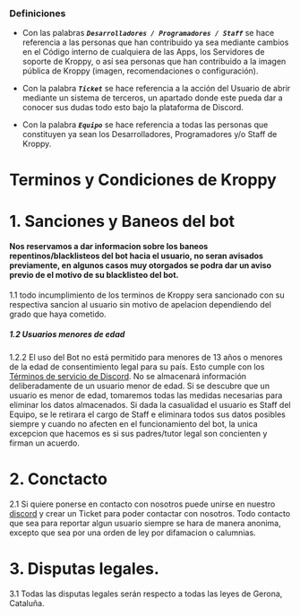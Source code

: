 ### Definiciones

- Con las palabras ***`Desarrolladores / Programadores / Staff`*** se hace referencia a las personas que han contribuido ya sea mediante cambios en el Código interno de cualquiera de las Apps, los Servidores de soporte de Kroppy, o así sea personas que han contribuido a la imagen pública de Kroppy (imagen, recomendaciones o configuración).

- Con la palabra ***`Ticket`*** se hace referencia a la acción del Usuario de abrir mediante un sistema de terceros, un apartado donde este pueda dar a conocer sus dudas todo esto bajo la plataforma de Discord.

- Con la palabra ***`Equipo`*** se hace referencia a todas las personas que constituyen ya sean los Desarrolladores, Programadores y/o Staff de Kroppy.

# Terminos y Condiciones de Kroppy

# 1. Sanciones y Baneos del bot

#### Nos reservamos a dar informacion sobre los baneos repentinos/blacklisteos del bot hacia el usuario, no seran avisados previamente, en algunos casos muy otorgados se podra dar un aviso previo de el motivo de su blacklisteo del bot.

1.1	todo incumplimiento de los terminos de Kroppy sera sancionado con su respectiva sancion al usuario sin motivo de apelacion dependiendo del grado que haya cometido.

##### 1.2	Usuarios menores de edad

1.2.2 El uso del Bot no está permitido para menores de 13 años o menores de la edad de consentimiento legal para su país. Esto cumple con los [Términos de servicio de Discord](https://discord.com/terms). No se almacenará información deliberadamente de un usuario menor de edad. Si se descubre que un usuario es menor de edad, tomaremos todas las medidas necesarias para eliminar los datos almacenados. Si dada la casualidad el usuario es Staff del Equipo, se le retirara el cargo de Staff e eliminara todos sus datos posibles siempre y cuando no afecten en el funcionamiento del bot, la unica excepcion que hacemos es si sus padres/tutor legal son concienten y firman un acuerdo.

# 2.	Conctacto

2.1 Si quiere ponerse en contacto con nosotros puede unirse en nuestro [discord](https://discord.gg/8NetpFZ4Md) y crear un Ticket para poder contactar con nosotros. 
Todo contacto que sea para reportar algun usuario siempre se hara de manera anonima, excepto que sea por una orden de ley por difamacion o calumnias.

# 3.	Disputas legales.

3.1 Todas las disputas legales serán respecto a todas las leyes de Gerona, Cataluña.
